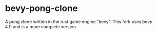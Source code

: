 # bevy-pong-clone
A pong clone written in the rust game engine "bevy".
This fork uses bevy 4.0 and is a more complete version.
